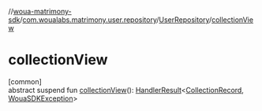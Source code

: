 //[woua-matrimony-sdk](../../../index.md)/[com.woualabs.matrimony.user.repository](../index.md)/[UserRepository](index.md)/[collectionView](collection-view.md)

# collectionView

[common]\
abstract suspend fun [collectionView](collection-view.md)(): [HandlerResult](../../com.woualabs.matrimony.errors/-handler-result/index.md)<[CollectionRecord](../../com.woualabs.matrimony.user.mapper/-collection-record/index.md), [WouaSDKException](../../com.woualabs.matrimony.errors.exception/-woua-s-d-k-exception/index.md)>
